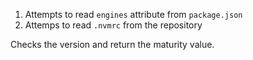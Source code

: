 1. Attempts to read `engines` attribute from `package.json`
2. Attemps to read `.nvmrc` from the repository 

Checks the version and return the maturity value. 